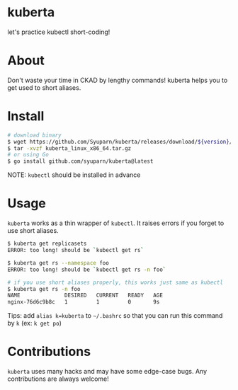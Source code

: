 # kuberta
let's practice kubectl short-coding!

# About

Don't waste your time in CKAD by lengthy commands! kuberta helps you to get used to short aliases.

# Install

```bash
# download binary
$ wget https://github.com/Syuparn/kuberta/releases/download/${version}/kuberta_linux_x86_64.tar.gz
$ tar -xvzf kuberta_linux_x86_64.tar.gz
# or using Go
$ go install github.com/syuparn/kuberta@latest
```

NOTE: `kubectl` should be installed in advance

# Usage

`kuberta` works as a thin wrapper of `kubectl`. It raises errors if you forget to use short aliases.

```bash
$ kuberta get replicasets
ERROR: too long! should be `kubectl get rs`

$ kuberta get rs --namespace foo
ERROR: too long! should be `kubectl get rs -n foo`

# if you use short aliases properly, this works just same as kubectl
$ kuberta get rs -n foo
NAME              DESIRED   CURRENT   READY   AGE
nginx-76d6c9b8c   1         1         0       9s
```

Tips: add `alias k=kuberta` to `~/.bashrc` so that you can run this command by `k` (ex: `k get po`)

# Contributions

`kuberta` uses many hacks and may have some edge-case bugs. Any contributions are always welcome!
